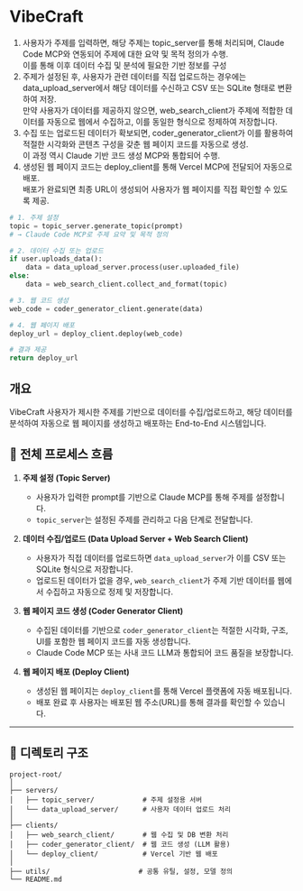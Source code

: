 # VibeCraft

1. 사용자가 주제를 입력하면, 해당 주제는 topic_server를 통해 처리되며, Claude Code MCP와 연동되어 주제에 대한 요약 및 목적 정의가 수행.  
이를 통해 이후 데이터 수집 및 분석에 필요한 기반 정보를 구성
2. 주제가 설정된 후, 사용자가 관련 데이터를 직접 업로드하는 경우에는 data_upload_server에서 해당 데이터를 수신하고 CSV 또는 SQLite 형태로 변환하여 저장.  
만약 사용자가 데이터를 제공하지 않으면, web_search_client가 주제에 적합한 데이터를 자동으로 웹에서 수집하고, 이를 동일한 형식으로 정제하여 저장합니다.
3. 수집 또는 업로드된 데이터가 확보되면, coder_generator_client가 이를 활용하여 적절한 시각화와 콘텐츠 구성을 갖춘 웹 페이지 코드를 자동으로 생성.  
이 과정 역시 Claude 기반 코드 생성 MCP와 통합되어 수행.
4. 생성된 웹 페이지 코드는 deploy_client를 통해 Vercel MCP에 전달되어 자동으로 배포.  
배포가 완료되면 최종 URL이 생성되어 사용자가 웹 페이지를 직접 확인할 수 있도록 제공.

```python
# 1. 주제 설정
topic = topic_server.generate_topic(prompt)
# → Claude Code MCP로 주제 요약 및 목적 정의

# 2. 데이터 수집 또는 업로드
if user.uploads_data():
    data = data_upload_server.process(user.uploaded_file)
else:
    data = web_search_client.collect_and_format(topic)

# 3. 웹 코드 생성
web_code = coder_generator_client.generate(data)

# 4. 웹 페이지 배포
deploy_url = deploy_client.deploy(web_code)

# 결과 제공
return deploy_url
```

## 개요

VibeCraft 사용자가 제시한 주제를 기반으로 데이터를 수집/업로드하고, 해당 데이터를 분석하여 자동으로 웹 페이지를 생성하고 배포하는 End-to-End 시스템입니다.

## 🔁 전체 프로세스 흐름

1. **주제 설정 (Topic Server)**
   - 사용자가 입력한 prompt를 기반으로 Claude MCP를 통해 주제를 설정합니다.
   - `topic_server`는 설정된 주제를 관리하고 다음 단계로 전달합니다.

2. **데이터 수집/업로드 (Data Upload Server + Web Search Client)**
   - 사용자가 직접 데이터를 업로드하면 `data_upload_server`가 이를 CSV 또는 SQLite 형식으로 저장합니다.
   - 업로드된 데이터가 없을 경우, `web_search_client`가 주제 기반 데이터를 웹에서 수집하고 자동으로 정제 및 저장합니다.

3. **웹 페이지 코드 생성 (Coder Generator Client)**
   - 수집된 데이터를 기반으로 `coder_generator_client`는 적절한 시각화, 구조, UI를 포함한 웹 페이지 코드를 자동 생성합니다.
   - Claude Code MCP 또는 사내 코드 LLM과 통합되어 코드 품질을 보장합니다.

4. **웹 페이지 배포 (Deploy Client)**
   - 생성된 웹 페이지는 `deploy_client`를 통해 Vercel 플랫폼에 자동 배포됩니다.
   - 배포 완료 후 사용자는 배포된 웹 주소(URL)를 통해 결과를 확인할 수 있습니다.

---

## 📁 디렉토리 구조

```plaintext
project-root/
│
├── servers/
│   ├── topic_server/            # 주제 설정용 서버
│   └── data_upload_server/      # 사용자 데이터 업로드 처리
│
├── clients/
│   ├── web_search_client/       # 웹 수집 및 DB 변환 처리
│   ├── coder_generator_client/  # 웹 코드 생성 (LLM 활용)
│   └── deploy_client/           # Vercel 기반 웹 배포
│
├── utils/                      # 공통 유틸, 설정, 모델 정의
└── README.md
```
